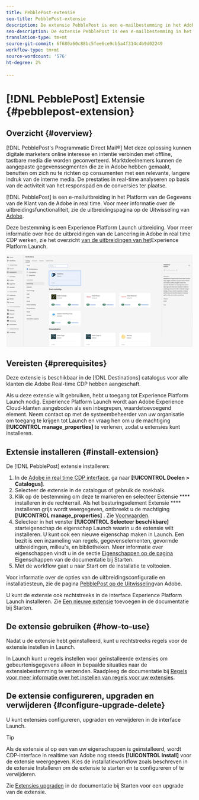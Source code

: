 ```yaml
---
title: PebblePost-extensie
seo-title: PebblePost-extensie
description: De extensie PebblePost is een e-mailbestemming in het Adobe Real-time Platform met klantgegevens. Voor meer informatie over de uitbreidingsfunctionaliteit, zie de uitbreidingspagina op de Uitwisseling van Adobe.
seo-description: De extensie PebblePost is een e-mailbestemming in het Adobe Real-time Platform met klantgegevens. Voor meer informatie over de uitbreidingsfunctionaliteit, zie de uitbreidingspagina op de Uitwisseling van Adobe.
translation-type: tm+mt
source-git-commit: 6f680a60c88bc5fee6ce9cb5a4f314c4b9d02249
workflow-type: tm+mt
source-wordcount: '576'
ht-degree: 2%

---
```



# [!DNL PebblePost] Extensie {#pebblepost-extension}

## Overzicht {#overview}

[!DNL PebblePost's Programmatic Direct Mail®] Met deze oplossing kunnen digitale marketers online interesse en intentie verbinden met offline, tastbare media die worden geconverteerd. Marktdeelnemers kunnen de aangepaste gegevenssegmenten die ze in Adobe hebben gemaakt, benutten om zich nu te richten op consumenten met een relevante, langere indruk van de interne media. De prestaties in real-time analyseren op basis van de activiteit van het responspad en de conversies ter plaatse.

[!DNL PebblePost] is een e-mailuitbreiding in het Platform van de Gegevens van de Klant van de Adobe in real time. Voor meer informatie over de uitbreidingsfunctionaliteit, zie de uitbreidingspagina op de Uitwisseling van [Adobe](https://exchange.adobe.com/experiencecloud.details.100315.programmatic-direct-mail.html).

Deze bestemming is een Experience Platform Launch uitbreiding. Voor meer informatie over hoe de uitbreidingen van de Lancering in Adobe in real time CDP werken, zie het overzicht [van de uitbreidingen van het](/help/rtcdp/destinations/experience-platform-launch-extensions.md)Experience Platform Launch.

![PebblePost Extension](assets/pebblepost-extension.png)

## Vereisten {#prerequisites}

Deze extensie is beschikbaar in de [!DNL Destinations] catalogus voor alle klanten die Adobe Real-time CDP hebben aangeschaft.

Als u deze extensie wilt gebruiken, hebt u toegang tot Experience Platform Launch nodig. Experience Platform Launch wordt aan Adobe Experience Cloud-klanten aangeboden als een inbegrepen, waardetoevoegend element. Neem contact op met de systeembeheerder van uw organisatie om toegang te krijgen tot Launch en vraag hen om u de machtiging **[!UICONTROL manage_properties]** te verlenen, zodat u extensies kunt installeren.

## Extensie installeren {#install-extension}

De [!DNL PebblePost] extensie installeren:

1. In de [Adobe in real time CDP interface](http://platform.adobe.com/), ga naar **[!UICONTROL Doelen > Catalogus]**.
2. Selecteer de extensie in de catalogus of gebruik de zoekbalk.
3. Klik op de bestemming om deze te markeren en selecteer Extensie **** installeren in de rechterrail. Als het besturingselement Extensie **** installeren grijs wordt weergegeven, ontbreekt u de machtiging **[!UICONTROL manage_properties]** . Zie [Voorwaarden](#prerequisites).
4. Selecteer in het venster **[!UICONTROL Selecteer beschikbare]** starteigenschap de eigenschap Launch waarin u de extensie wilt installeren. U kunt ook een nieuwe eigenschap maken in Launch. Een bezit is een inzameling van regels, gegevenselementen, gevormde uitbreidingen, milieu&#39;s, en bibliotheken. Meer informatie over eigenschappen vindt u in de sectie [Eigenschappen op de pagina](https://docs.adobe.com/content/help/en/launch/using/reference/admin/companies-and-properties.html#properties-page) Eigenschappen van de documentatie bij Starten.
5. Met de workflow gaat u naar Start om de installatie te voltooien.

Voor informatie over de opties van de uitbreidingsconfiguratie en installatiesteun, zie de pagina [PebblePost op de Uitwisseling](https://exchange.adobe.com/experiencecloud.details.100315.programmatic-direct-mail.html)van Adobe.

U kunt de extensie ook rechtstreeks in de interface [](https://launch.adobe.com/)Experience Platform Launch installeren. Zie [Een nieuwe extensie](https://docs.adobe.com/content/help/en/launch/using/reference/manage-resources/extensions/overview.html#add-a-new-extension) toevoegen in de documentatie bij Starten.

## De extensie gebruiken {#how-to-use}

Nadat u de extensie hebt geïnstalleerd, kunt u rechtstreeks regels voor de extensie instellen in Launch.

In Launch kunt u regels instellen voor geïnstalleerde extensies om gebeurtenisgegevens alleen in bepaalde situaties naar de extensiebestemming te verzenden. Raadpleeg de documentatie bij [Regels voor meer informatie over het instellen van regels voor uw extensies](https://docs.adobe.com/help/en/launch/using/reference/manage-resources/rules.html).

## De extensie configureren, upgraden en verwijderen {#configure-upgrade-delete}

U kunt extensies configureren, upgraden en verwijderen in de interface Launch.

>[!TIP]
>
>Als de extensie al op een van uw eigenschappen is geïnstalleerd, wordt CDP-interface in realtime van Adobe nog steeds **[!UICONTROL Install]** voor de extensie weergegeven. Kies de installatieworkflow zoals beschreven in de extensie [](#install-extension) Installeren om de extensie te starten en te configureren of te verwijderen.

Zie [Extensies upgraden](https://docs.adobe.com/content/help/en/launch/using/reference/manage-resources/extensions/extension-upgrade.html) in de documentatie bij Starten voor een upgrade van de extensie.